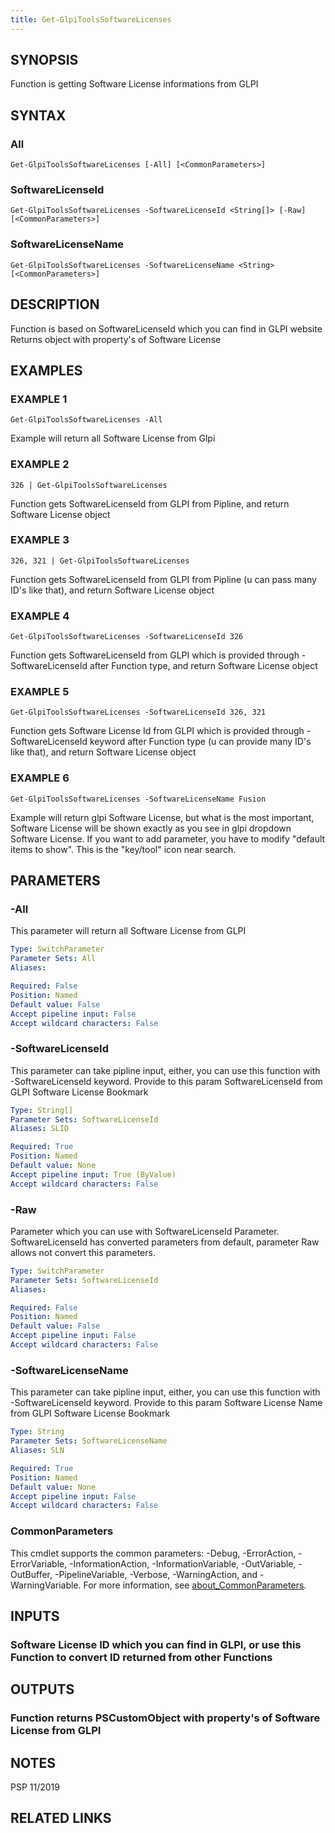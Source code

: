 ```yaml
---
title: Get-GlpiToolsSoftwareLicenses
---
```


## SYNOPSIS
Function is getting Software License informations from GLPI

## SYNTAX

### All
```
Get-GlpiToolsSoftwareLicenses [-All] [<CommonParameters>]
```

### SoftwareLicenseId
```
Get-GlpiToolsSoftwareLicenses -SoftwareLicenseId <String[]> [-Raw] [<CommonParameters>]
```

### SoftwareLicenseName
```
Get-GlpiToolsSoftwareLicenses -SoftwareLicenseName <String> [<CommonParameters>]
```

## DESCRIPTION
Function is based on SoftwareLicenseId which you can find in GLPI website
Returns object with property's of Software License

## EXAMPLES

### EXAMPLE 1
```
Get-GlpiToolsSoftwareLicenses -All
```

Example will return all Software License from Glpi

### EXAMPLE 2
```
326 | Get-GlpiToolsSoftwareLicenses
```

Function gets SoftwareLicenseId from GLPI from Pipline, and return Software License object

### EXAMPLE 3
```
326, 321 | Get-GlpiToolsSoftwareLicenses
```

Function gets SoftwareLicenseId from GLPI from Pipline (u can pass many ID's like that), and return Software License object

### EXAMPLE 4
```
Get-GlpiToolsSoftwareLicenses -SoftwareLicenseId 326
```

Function gets SoftwareLicenseId from GLPI which is provided through -SoftwareLicenseId after Function type, and return Software License object

### EXAMPLE 5
```
Get-GlpiToolsSoftwareLicenses -SoftwareLicenseId 326, 321
```

Function gets Software License Id from GLPI which is provided through -SoftwareLicenseId keyword after Function type (u can provide many ID's like that), and return Software License object

### EXAMPLE 6
```
Get-GlpiToolsSoftwareLicenses -SoftwareLicenseName Fusion
```

Example will return glpi Software License, but what is the most important, Software License will be shown exactly as you see in glpi dropdown Software License.
If you want to add parameter, you have to modify "default items to show".
This is the "key/tool" icon near search.

## PARAMETERS

### -All
This parameter will return all Software License from GLPI

```yaml
Type: SwitchParameter
Parameter Sets: All
Aliases:

Required: False
Position: Named
Default value: False
Accept pipeline input: False
Accept wildcard characters: False
```

### -SoftwareLicenseId
This parameter can take pipline input, either, you can use this function with -SoftwareLicenseId keyword.
Provide to this param SoftwareLicenseId from GLPI Software License Bookmark

```yaml
Type: String[]
Parameter Sets: SoftwareLicenseId
Aliases: SLID

Required: True
Position: Named
Default value: None
Accept pipeline input: True (ByValue)
Accept wildcard characters: False
```

### -Raw
Parameter which you can use with SoftwareLicenseId Parameter.
SoftwareLicenseId has converted parameters from default, parameter Raw allows not convert this parameters.

```yaml
Type: SwitchParameter
Parameter Sets: SoftwareLicenseId
Aliases:

Required: False
Position: Named
Default value: False
Accept pipeline input: False
Accept wildcard characters: False
```

### -SoftwareLicenseName
This parameter can take pipline input, either, you can use this function with -SoftwareLicenseId keyword.
Provide to this param Software License Name from GLPI Software License Bookmark

```yaml
Type: String
Parameter Sets: SoftwareLicenseName
Aliases: SLN

Required: True
Position: Named
Default value: None
Accept pipeline input: False
Accept wildcard characters: False
```

### CommonParameters
This cmdlet supports the common parameters: -Debug, -ErrorAction, -ErrorVariable, -InformationAction, -InformationVariable, -OutVariable, -OutBuffer, -PipelineVariable, -Verbose, -WarningAction, and -WarningVariable. For more information, see [about_CommonParameters](http://go.microsoft.com/fwlink/?LinkID=113216).

## INPUTS

### Software License ID which you can find in GLPI, or use this Function to convert ID returned from other Functions
## OUTPUTS

### Function returns PSCustomObject with property's of Software License from GLPI
## NOTES
PSP 11/2019

## RELATED LINKS
